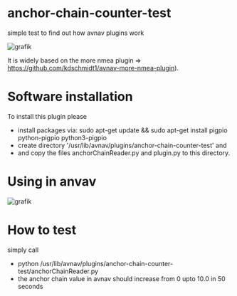 # anchor-chain-counter-test
simple test to find out how avnav plugins work

![grafik](https://user-images.githubusercontent.com/98450191/153688239-e35b59e5-1980-4b45-a585-1cdbda22e37e.png)


It is widely based on the more nmea plugin => https://github.com/kdschmidt1/avnav-more-nmea-plugin).

# Software installation

To install this plugin please 
- install packages via: sudo apt-get update && sudo apt-get install pigpio python-pigpio python3-pigpio
- create directory '/usr/lib/avnav/plugins/anchor-chain-counter-test' and 
- and copy the files anchorChainReader.py and plugin.py to this directory.

# Using in anvav

![grafik](https://user-images.githubusercontent.com/98450191/153617899-a929aa98-2876-42d8-be1e-c32a032bc04b.png)


# How to test
simply call
- python /usr/lib/avnav/plugins/anchor-chain-counter-test/anchorChainReader.py
- the anchor chain value in avnav should increase from 0 upto 10.0 in 50 seconds

